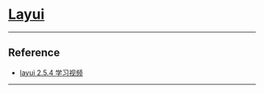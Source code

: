 # [Layui](https://layui.github.io/)

---
## Reference
- [layui 2.5.4 学习视频](https://www.bilibili.com/video/BV1ct411n7SN)
---
